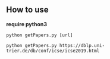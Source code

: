 ## How to use

**require python3**

`python getPapers.py [url]`

`python getPapers.py https://dblp.uni-trier.de/db/conf/icse/icse2019.html`
